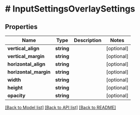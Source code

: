 # # InputSettingsOverlaySettings

## Properties

Name | Type | Description | Notes
------------ | ------------- | ------------- | -------------
**vertical_align** | **string** |  | [optional] 
**vertical_margin** | **string** |  | [optional] 
**horizontal_align** | **string** |  | [optional] 
**horizontal_margin** | **string** |  | [optional] 
**width** | **string** |  | [optional] 
**height** | **string** |  | [optional] 
**opacity** | **string** |  | [optional] 

[[Back to Model list]](../../README.md#documentation-for-models) [[Back to API list]](../../README.md#documentation-for-api-endpoints) [[Back to README]](../../README.md)


